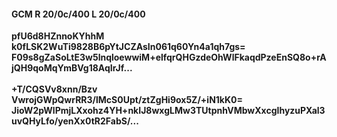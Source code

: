 #### GCM R 20/0c/400 L 20/0c/400
**pfU6d8HZnnoKYhhM**<br/>**k0fLSK2WuTi9828B6pYtJCZAsIn061q60Yn4a1qh7gs=**<br/>**F09s8gZaSoLtE3w5lnqloewwiM+elfqrQHGzdeOhWlFkaqdPzeEnSQ8o+rAjQH9qoMqYmBVg18AqIrJf...**<br/><br/>
**+T/CQSVv8xnn/Bzv**<br/>**VwrojGWpQwrRR3/lMcS0Upt/ztZgHi9ox5Z/+iN1kK0=**<br/>**JioW2pWlPmjLXxohz4YH+nkIJ8wxgLMw3TUtpnhVMbwXxcgIhyzuPXal3uvQHyLfo/yenXx0tR2FabS/...**